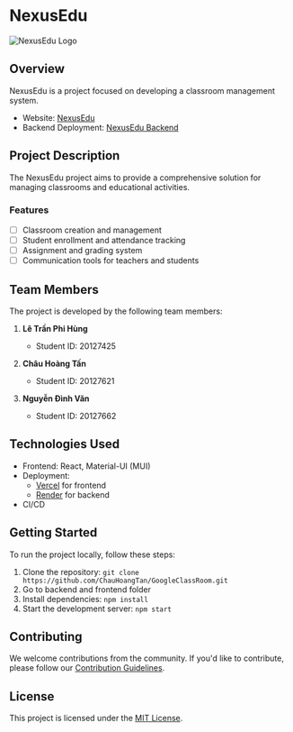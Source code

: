 # NexusEdu

![NexusEdu Logo](link_to_logo_image)

## Overview

NexusEdu is a project focused on developing a classroom management system.

- Website: [NexusEdu](https://nexusedu.vercel.app/)
- Backend Deployment: [NexusEdu Backend](https://nexusedu.onrender.com/)

## Project Description

The NexusEdu project aims to provide a comprehensive solution for managing classrooms and educational activities.

### Features

- [ ] Classroom creation and management
- [ ] Student enrollment and attendance tracking
- [ ] Assignment and grading system
- [ ] Communication tools for teachers and students

## Team Members

The project is developed by the following team members:

1. **Lê Trần Phi Hùng**
   - Student ID: 20127425

2. **Châu Hoàng Tấn**
   - Student ID: 20127621

3. **Nguyễn Đình Văn**
   - Student ID: 20127662

## Technologies Used

- Frontend: React, Material-UI (MUI)
- Deployment:
  - [Vercel](https://vercel.com/) for frontend
  - [Render](https://render.com/) for backend
- CI/CD

## Getting Started

To run the project locally, follow these steps:

1. Clone the repository: `git clone https://github.com/ChauHoangTan/GoogleClassRoom.git`
2. Go to backend and frontend folder
3. Install dependencies: `npm install`
4. Start the development server: `npm start`

## Contributing

We welcome contributions from the community. If you'd like to contribute, please follow our [Contribution Guidelines](CONTRIBUTING.md).

## License

This project is licensed under the [MIT License](LICENSE).
